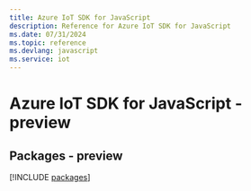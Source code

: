 ```yaml
---
title: Azure IoT SDK for JavaScript
description: Reference for Azure IoT SDK for JavaScript
ms.date: 07/31/2024
ms.topic: reference
ms.devlang: javascript
ms.service: iot
---
```

# Azure IoT SDK for JavaScript - preview
## Packages - preview
[!INCLUDE [packages](iot-index.md)]
